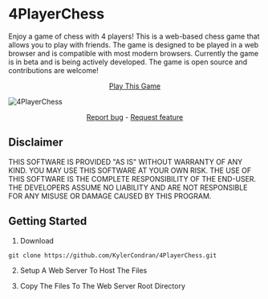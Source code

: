 # 4PlayerChess

Enjoy a game of chess with 4 players! This is a web-based chess game that allows you to play with friends. The game is designed to be played in a web browser and is compatible with most modern browsers. Currently the game is in beta and is being actively developed. The game is open source and contributions are welcome!

<p align="center">
  <a href="https://kylercondran.github.io/4PlayerChess/src/index.html">Play This Game</a>
</p>

<img src="https://repository-images.githubusercontent.com/1019161481/adb32cb7-498c-4598-98b6-764f2b5ba7ca" title="4PlayerChess">

<p align="center">
  <a href="https://github.com/KylerCondran/4PlayerChess/issues/new">Report bug</a>
  -
  <a href="https://github.com/KylerCondran/4PlayerChess/issues/new">Request feature</a>
</p>

## Disclaimer

THIS SOFTWARE IS PROVIDED "AS IS" WITHOUT WARRANTY OF ANY KIND. YOU MAY USE THIS SOFTWARE AT YOUR OWN RISK. THE USE OF THIS SOFTWARE IS THE COMPLETE RESPONSIBILITY OF THE END-USER. THE DEVELOPERS ASSUME NO LIABILITY AND ARE NOT RESPONSIBLE FOR ANY MISUSE OR DAMAGE CAUSED BY THIS PROGRAM.

## Getting Started

1. Download
```
git clone https://github.com/KylerCondran/4PlayerChess.git
```
2. Setup A Web Server To Host The Files
   
3. Copy The Files To The Web Server Root Directory